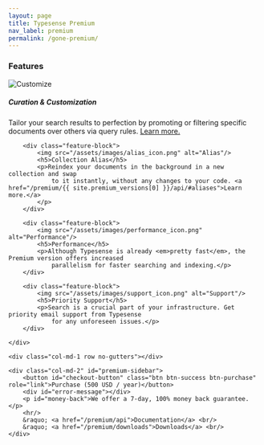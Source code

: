 ```yaml
---
layout: page
title: Typesense Premium
nav_label: premium
permalink: /gone-premium/
---
```


<div class="row no-gutters">
    <div id="doc-col" class="col-md-8">
        <h3>Features</h3>
        <div class="feature-block">
            <img src="/assets/images/customize_icon.png" alt="Customize"/>
            <h5>Curation &amp; Customization</h5>
            <p>Tailor your search results to perfection by promoting or filtering specific documents over others
                via query rules. <a href="/premium/{{ site.premium_versions[0] }}/api/#curation">Learn more.</a></p>
        </div>

        <div class="feature-block">
            <img src="/assets/images/alias_icon.png" alt="Alias"/>
            <h5>Collection Alias</h5>
            <p>Reindex your documents in the background in a new collection and swap
                to it instantly, without any changes to your code. <a href="/premium/{{ site.premium_versions[0] }}/api/#aliases">Learn more.</a>
            </p>
        </div>

        <div class="feature-block">
            <img src="/assets/images/performance_icon.png" alt="Performance"/>
            <h5>Performance</h5>
            <p>Although Typesense is already <em>pretty fast</em>, the Premium version offers increased
                parallelism for faster searching and indexing.</p>
        </div>

        <div class="feature-block">
            <img src="/assets/images/support_icon.png" alt="Support"/>
            <h5>Priority Support</h5>
            <p>Search is a crucial part of your infrastructure. Get priority email support from Typesense
                for any unforeseen issues.</p>
        </div>

    </div>

    <div class="col-md-1 row no-gutters"></div>

    <div class="col-md-2" id="premium-sidebar">
        <button id="checkout-button" class="btn btn-success btn-purchase" role="link">Purchase (500 USD / year)</button>
        <div id="error-message"></div>
        <p id="money-back">We offer a 7-day, 100% money back guarantee.</p>
        <hr/>
        &raquo; <a href="/premium/api">Documentation</a> <br/>
        &raquo; <a href="/premium/downloads">Downloads</a> <br/>
    </div>
</div>

<script src="https://js.stripe.com/v3"></script>
<script>
    (function () {
        var mode = 'live';
        // var mode = 'test';

        var configs = {
            live: {
                apiKey: 'pk_live_pzQPnHTRKFoYHxQnWS2UYZwl00gXQgwLHm',
                planId: 'plan_G77USJEQCnNmS4',
                domain: 'https://typesense.org'
            },
            test: {
                apiKey: 'pk_test_cp6nTePPYy58kSSHlWghWIym00FTp0mZLv',
                planId: 'plan_G77ZS4miqz9CBa',
                domain: 'http://127.0.0.1:4000'
            }
        };

        var stripe = Stripe(configs[mode].apiKey);

        var checkoutButton = document.getElementById('checkout-button');
        checkoutButton.addEventListener('click', function () {
            stripe.redirectToCheckout({
                items: [{plan: configs[mode].planId, quantity: 1}],
                successUrl: configs[mode].domain + '/premium/purchase-success',
                cancelUrl: configs[mode].domain + '/premium'
            })
                .then(function (result) {
                    if (result.error) {
                        var displayError = document.getElementById('error-message');
                        displayError.textContent = result.error.message;
                    }
                });
        });
    })();
</script>
